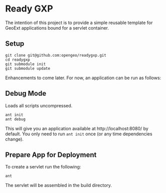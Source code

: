 # Ready GXP

The intention of this project is to provide a simple reusable template for 
GeoExt applications bound for a servlet container.

## Setup

    git clone git@github.com:opengeo/readygxp.git
    cd readygxp
    git submodule init
    git submodule update

Enhancements to come later.  For now, an application can be run as follows:

## Debug Mode

Loads all scripts uncompressed.

    ant init
    ant debug

This will give you an application available at http://localhost:8080/ by
default.  You only need to run `ant init` once (or any time dependencies
change).

## Prepare App for Deployment

To create a servlet run the following:

    ant

The servlet will be assembled in the build directory.
